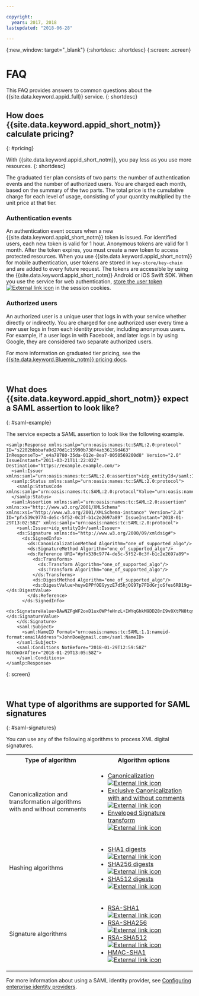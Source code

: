 ```yaml
---

copyright:
  years: 2017, 2018
lastupdated: "2018-06-28"

---
```


{:new_window: target="_blank"}
{:shortdesc: .shortdesc}
{:screen: .screen}


# FAQ

This FAQ provides answers to common questions about the {{site.data.keyword.appid_full}} service.
{: shortdesc}


## How does {{site.data.keyword.appid_short_notm}} calculate pricing?
{: #pricing}

With {{site.data.keyword.appid_short_notm}}, you pay less as you use more resources.
{: shortdesc}

The graduated tier plan consists of two parts: the number of authentication events and the number of authorized users. You are charged each month, based on the summary of the two parts. The total price is the cumulative charge for each level of usage, consisting of your quantity multiplied by the unit price at that tier.

### Authentication events

An authentication event occurs when a new {{site.data.keyword.appid_short_notm}} token is issued. For identified users, each new token is valid for 1 hour. Anonymous tokens are valid for 1 month. After the token expires, you must create a new token to access protected resources. When you use {{site.data.keyword.appid_short_notm}} for mobile authentication, user tokens are stored in `key-store/key-chain` and are added to every future request. The tokens are accessible by using the {{site.data.keyword.appid_short_notm}} Android or iOS Swift SDK. When you use the service for web authentication, <a href="https://github.com/ibm-cloud-security/appid-serversdk-nodejs" target="_blank">store the user token <img src="../../icons/launch-glyph.svg" alt="External link icon"></a> in the session cookies.

### Authorized users

An authorized user is a unique user that logs in with your service whether directly or indirectly. You are charged for one authorized user every time a new user logs in from each identity provider, including anonymous users. For example, if a user logs in with Facebook, and later logs in by using Google, they are considered two separate authorized users.

For more information on graduated tier pricing, see the [{{site.data.keyword.Bluemix_notm}} pricing docs](/docs/billing-usage/how_charged.html#services).

</br>




## What does {{site.data.keyword.appid_short_notm}} expect a SAML assertion to look like?
{: #saml-example}

The service expects a SAML assertion to look like the following example.

```
<samlp:Response xmlns:samlp="urn:oasis:names:tc:SAML:2.0:protocol" ID="s2202bbbbafa9d270d1c15990b738f4ab36139d463" InResponseTo="_e4a78780-35da-012e-8ea7-0050569200d8" Version="2.0" IssueInstant="2011-03-21T11:22:02Z" Destination="https://example.example.com/">
  <saml:Issuer xmlns:saml="urn:oasis:names:tc:SAML:2.0:assertion">idp_entityId</saml:Issuer>
  <samlp:Status xmlns:samlp="urn:oasis:names:tc:SAML:2.0:protocol">
    <samlp:StatusCode  xmlns:samlp="urn:oasis:names:tc:SAML:2.0:protocol"Value="urn:oasis:names:tc:SAML:2.0:status:Success"/>
  </samlp:Status>
  <saml:Assertion xmlns:saml="urn:oasis:names:tc:SAML:2.0:assertion" xmlns:xs="http://www.w3.org/2001/XMLSchema" xmlns:xsi="http://www.w3.org/2001/XMLSchema-instance" Version="2.0" ID="pfx539c9774-de5c-5f52-0c3f-b1c2e2697a89" IssueInstant="2018-01-29T13:02:58Z" xmlns:samlp="urn:oasis:names:tc:SAML:2.0:protocol">
    <saml:Issuer>idp_entityId</saml:Issuer>
    <ds:Signature xmlns:ds="http://www.w3.org/2000/09/xmldsig#">
      <ds:SignedInfo>
        <ds:CanonicalizationMethod Algorithm="one_of_supported_algo"/>
        <ds:SignatureMethod Algorithm="one_of_supported_algo"/>
        <ds:Reference URI="#pfx539c9774-de5c-5f52-0c3f-b1c2e2697a89">
          <ds:Transforms>
            <ds:Transform Algorithm="one_of_supported_algo"/>
            <ds:Transform Algorithm="one_of_supported_algo"/>
          </ds:Transforms>
          <ds:DigestMethod Algorithm="one_of_supported_algo"/>
          <ds:DigestValue>huywDPPfOEGyyzE7d5hjOG97p7FDdGrjoSfes6RB19g=</ds:DigestValue>
        </ds:Reference>
      </ds:SignedInfo>
 <ds:SignatureValue>BAwNZFgWF2oxD1ux0WPfeHnzL+IWYqGhkM9DD28nI9v8XtPN8tqmIb5y4bomaYknmNpWYn7TgNO2Rn/XOq+N9fTZXO2RybaC49iF+zWibRIcNwFKCCpDL6H6jA5eqJX2YKBR+K6Yt2JPoUIRLmqdgm2lMr4Nwq1KYcSzQ/yoV5W0SN/V5t8EfctFoaXVPdtfHVXkwqHeufo+L4gobFt9NRTzXB0SQEClA1L8hQ+/LhY4l46k1D0c34iWjVLZr+ecQyubf7rekOG/R7DjWCFMTke822dR+eJTPWFsHGSPWCDDHFYqB4QMinTvUnsngjY3AssPqIOjeUxjL3p+GXn8IQ==</ds:SignatureValue>
    </ds:Signature>
    <saml:Subject>
      <saml:NameID Format="urn:oasis:names:tc:SAML:1.1:nameid-format:emailAddress">JohnDoe@gmail.com</saml:NameID>
    </saml:Subject>
    <saml:Conditions NotBefore="2018-01-29T12:59:58Z" NotOnOrAfter="2018-01-29T13:05:58Z">
    </saml:Conditions>
</samlp:Response>
```
{: screen}

</br>

## What type of algorithms are supported for SAML signatures
{: #saml-signatures}

You can use any of the following algorithms to process XML digital signatures.

<table>
  <tr>
    <th> Type of algorithm </th>
    <th> Algorithm options </th>
  </tr>
  <tr>
    <td>Canonicalization and transformation algorithms with and without comments</td>
    <td><ul><li><a href="http://www.w3.org/TR/2001/REC-xml-c14n-20010315" target="_blank">Canonicalization <img src="../../icons/launch-glyph.svg" alt="External link icon"></a></li>
    <li><a href="http://www.w3.org/2001/10/xml-exc-c14n#" target="_blank">Exclusive Canonicalization with and without comments <img src="../../icons/launch-glyph.svg" alt="External link icon"></a></li>
    <li><a href=" http://www.w3.org/2000/09/xmldsig#enveloped-signature" target="_blank">Enveloped Signature transform <img src="../../icons/launch-glyph.svg" alt="External link icon"></a></li></ul></td>
  </tr>
  <tr>
    <td>Hashing algorithms</td>
    <td><ul><li><a href="http://www.w3.org/2000/09/xmldsig#sha1" target="_blank">SHA1 digests <img src="../../icons/launch-glyph.svg" alt="External link icon"></a></li>
    <li><a href="http://www.w3.org/2001/04/xmlenc#sha256" target="_blank">SHA256 digests <img src="../../icons/launch-glyph.svg" alt="External link icon"></a></li>
    <li><a href="http://www.w3.org/2001/04/xmlenc#sha512" target="_blank">SHA512 digests <img src="../../icons/launch-glyph.svg" alt="External link icon"></a></li></ul></td>
  </tr>
  <tr>
    <td>Signature algorithms</td>
    <td><ul><li><a href="http://www.w3.org/2000/09/xmldsig#rsa-sha1" target="_blank">RSA-SHA1 <img src="../../icons/launch-glyph.svg" alt="External link icon"></a></li>
    <li><a href="http://www.w3.org/2001/04/xmldsig-more#rsa-sha256" target="_blank">RSA-SHA256 <img src="../../icons/launch-glyph.svg" alt="External link icon"></a></li>
    <li><a href="http://www.w3.org/2001/04/xmldsig-more#rsa-sha512" target="_blank">RSA-SHA512 <img src="../../icons/launch-glyph.svg" alt="External link icon"></a></li>
    <li><a href="http://www.w3.org/2000/09/xmldsig#hmac-sha1" target="_blank">HMAC-SHA1 <img src="../../icons/launch-glyph.svg" alt="External link icon"></a></li></ul></td>
  </tr>
</table>

For more information about using a SAML identity provider, see [Configuring enterprise identity providers](enterprise.html).
